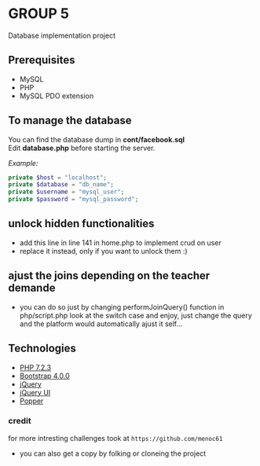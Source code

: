 # GROUP 5
Database implementation project

## Prerequisites 

* MySQL
* PHP 
* MySQL PDO extension 

## To manage the database
You can find the database dump in **cont/facebook.sql**  <br />
Edit **database.php** before starting the server. 

*Example:*

```php
private $host = "localhost";
private $database = "db_name"; 
private $username = "mysql_user";
private $password = "mysql_password";
```
## unlock hidden functionalities
- add this line in line 141 in home.php to implement crud on user <?php include 'add_user.php';?> 
- replace it instead, only if you want to unlock them :)

## ajust the joins depending on the teacher demande
- you can do so just by changing performJoinQuery() function in php/script.php look at the switch case and enjoy, just change the query and the platform would automatically ajust it self...
## Technologies
* [PHP 7.2.3](https://secure.php.net)
* [Bootstrap 4.0.0](https://getbootstrap.com) 
* [jQuery](https://jquery.com)
* [jQuery UI](https://jqueryui.com)
* [Popper](https://popper.js.org)

### credit
for more intresting challenges took at `https://github.com/menoc61`
- you can also get a copy by folking or cloneing the project